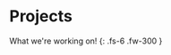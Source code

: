 <!-- ---
layout: default
title: Projects
nav_order: 3
has_children: true
permalink: /projects
--- -->

# Projects

What we're working on!
{: .fs-6 .fw-300 }
